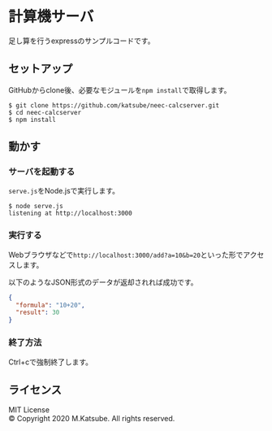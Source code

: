 # 計算機サーバ
足し算を行うexpressのサンプルコードです。

## セットアップ
GitHubからclone後、必要なモジュールを`npm install`で取得します。

```shellsession
$ git clone https://github.com/katsube/neec-calcserver.git
$ cd neec-calcserver
$ npm install
```

## 動かす
### サーバを起動する
`serve.js`をNode.jsで実行します。
```shellsession
$ node serve.js
listening at http://localhost:3000
```

### 実行する
Webブラウザなどで`http://localhost:3000/add?a=10&b=20`といった形でアクセスします。

以下のようなJSON形式のデータが返却されれば成功です。
```json
{
  "formula": "10+20",
  "result": 30
}
```

### 終了方法
Ctrl+cで強制終了します。

## ライセンス
MIT License  
© Copyright 2020 M.Katsube. All rights reserved.
